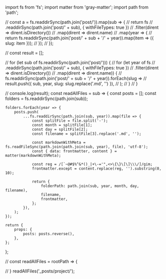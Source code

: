 import fs from 'fs';
import matter from 'gray-matter';
import path from 'path';

// const a = fs.readdirSync(path.join('post/')).map(sub => {
// 	return fs
// 		.readdirSync(path.join('post/' + sub), { withFileTypes: true })
// 		.filter(dirent => dirent.isDirectory())
// 		.map(dirent => dirent.name)
// 		.map(year => {
// 			return fs.readdirSync(path.join('post/' + sub + '/' + year)).map(item => ({ slug: item }));
// 		});
// });

// const result = [];

// for (let sub of fs.readdirSync(path.join('post/'))) {
// 	for (let year of fs
// 		.readdirSync(path.join('post/' + sub), { withFileTypes: true })
// 		.filter(dirent => dirent.isDirectory())
// 		.map(dirent => dirent.name)) {
// 		fs.readdirSync(path.join('post/' + sub + '/' + year)).forEach(slug =>
// 			result.push({ sub, year, slug: slug.replace('.md', '') }),
// 		);
// 	}
// }

// console.log(result);
const readAllFiles = sub => {
	const posts = [];
	const folders = fs.readdirSync(path.join(sub));

	folders.forEach(year => {
		posts.push(
			...fs.readdirSync(path.join(sub, year)).map(file => {
				const splitFile = file.split('-');
				const month = splitFile[1];
				const day = splitFile[2];
				const filename = splitFile[3].replace('.md', '');

				const markdownWithMeta = fs.readFileSync(path.join(path.join(sub, year), file), 'utf-8');
				const { data: frontmatter, content } = matter(markdownWithMeta);

				const reg = /[`~@#$%^&*()_|+\-='",<>\{\}\[\]\\\/]/gim;
				frontmatter.except = content.replace(reg, '').substring(0, 10);

				return {
					folderPath: path.join(sub, year, month, day, filename),
					filename,
					frontmatter,
				};
			}),
		);
	});

	return {
		props: {
			posts: posts.reverse(),
		},
	};
};

// const readAllFiles = rootPath => {

// }
readAllFiles('_posts/project/');
